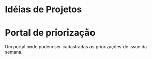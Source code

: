 # Idéias de Projetos

# Portal de priorização

Um portal onde podem ser cadastradas as priorizações de issue da semana.